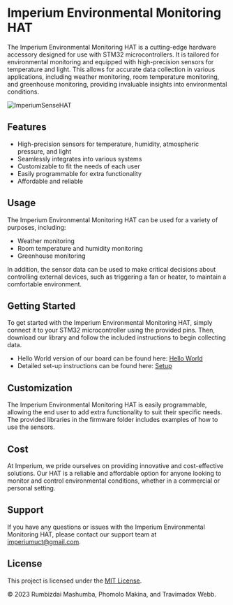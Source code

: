 # Imperium Environmental Monitoring HAT

The Imperium Environmental Monitoring HAT is a cutting-edge hardware accessory designed for use with STM32 microcontrollers. It is tailored for environmental monitoring and equipped with high-precision sensors for temperature and light. This allows for accurate data collection in various applications, including weather monitoring, room temperature monitoring, and greenhouse monitoring, providing invaluable insights into environmental conditions.

![ImperiumSenseHAT](https://imgur.com/kfv0ZYG.jpg)
## Features

- High-precision sensors for temperature, humidity, atmospheric pressure, and light
- Seamlessly integrates into various systems
- Customizable to fit the needs of each user
- Easily programmable for extra functionality
- Affordable and reliable

## Usage

The Imperium Environmental Monitoring HAT can be used for a variety of purposes, including:

- Weather monitoring
- Room temperature and humidity monitoring
- Greenhouse monitoring

In addition, the sensor data can be used to make critical decisions about controlling external devices, such as triggering a fan or heater, to maintain a comfortable environment.

## Getting Started

To get started with the Imperium Environmental Monitoring HAT, simply connect it to your STM32 microcontroller using the provided pins. Then, download our library and follow the included instructions to begin collecting data.
- Hello World version of our board can be found here: [Hello World](HELLOWORLD.md)
- Detailed set-up instructions can be found here: [Setup](SESNSEHATSETUP.md)

## Customization

The Imperium Environmental Monitoring HAT is easily programmable, allowing the end user to add extra functionality to suit their specific needs. The provided libraries in the firmware folder includes examples of how to use the sensors.

## Cost

At Imperium, we pride ourselves on providing innovative and cost-effective solutions. Our HAT is a reliable and affordable option for anyone looking to monitor and control environmental conditions, whether in a commercial or personal setting.

## Support

If you have any questions or issues with the Imperium Environmental Monitoring HAT, please contact our support team at imperiumuct@gmail.com.

## License

This project is licensed under the [MIT License](LICENSE).

© 2023 Rumbizdai Mashumba, Phomolo Makina, and Travimadox Webb.

